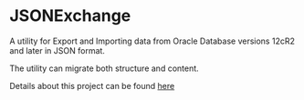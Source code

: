 # JSONExchange
A utility for Export and Importing data from Oracle Database versions 12cR2 and later in JSON format.

The utility can migrate both structure and content. 

Details about this project can be found [here](http://markddrake.github.io/JSONExchange/docs)
